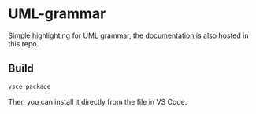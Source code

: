 # UML-grammar

Simple highlighting for UML grammar, the [documentation](https://github.com/TeamFlos/uml-grammar/tree/main/doc/README.md) is also hosted in this repo.

## Build

```bash
vsce package
```

Then you can install it directly from the file in VS Code.
